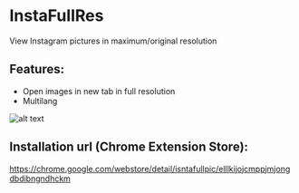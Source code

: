 # InstaFullRes
View Instagram pictures in maximum/original resolution

## Features:
- Open images in new tab in full resolution
- Multilang

![alt text](https://image.ibb.co/gedXxo/instapics_thumb.png)

## Installation url (Chrome Extension Store):
https://chrome.google.com/webstore/detail/isntafullpic/elllkijojcmppjmjongdbdibngndhckm
